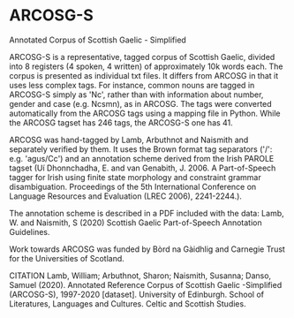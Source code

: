 # ARCOSG-S
Annotated Corpus of Scottish Gaelic - Simplified

ARCOSG-S is a representative, tagged corpus of Scottish Gaelic, divided into 8 registers (4 spoken, 4 written) of approximately 10k words each. The corpus is presented as individual txt files. It differs from ARCOSG in that it uses less complex tags. For instance, common nouns are tagged in ARCOSG-S simply as 'Nc', rather than with information about number, gender and case (e.g. Ncsmn), as in ARCOSG. The tags were converted automatically from the ARCOSG tags using a mapping file in Python. While the ARCOSG tagset has 246 tags, the ARCOSG-S one has 41.  

ARCOSG was hand-tagged by Lamb, Arbuthnot and Naismith and separately verified by them. It uses the Brown format tag separators ('/': e.g. 'agus/Cc') and an annotation scheme derived from the Irish PAROLE tagset (Uí Dhonnchadha, E. and van Genabith, J. 2006. A Part-of-Speech tagger for Irish using finite state morphology and constraint grammar disambiguation. Proceedings of the 5th International Conference on Language Resources and Evaluation (LREC 2006), 2241-2244.).   

The annotation scheme is described in a PDF included with the data: Lamb, W. and Naismith, S (2020) Scottish Gaelic Part-of-Speech Annotation Guidelines. 
 
Work towards ARCOSG was funded by Bòrd na Gàidhlig and Carnegie Trust for the Universities of Scotland.

CITATION
Lamb, William; Arbuthnot, Sharon; Naismith, Susanna; Danso, Samuel (2020). Annotated Reference Corpus of Scottish Gaelic -Simplified (ARCOSG-S), 1997-2020 [dataset]. University of Edinburgh. School of Literatures, Languages and Cultures. Celtic and Scottish Studies. 
